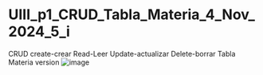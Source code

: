 # UIII_p1_CRUD_Tabla_Materia_4_Nov_2024_5_i
CRUD create-crear Read-Leer Update-actualizar Delete-borrar   Tabla Materia
version 
![image](https://github.com/user-attachments/assets/dbaa36cc-67e3-41d5-a4c1-c7599e4e2630)
